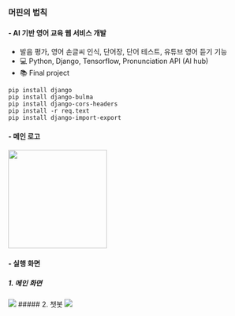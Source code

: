 ### 머핀의 법칙
#### - AI 기반 영어 교육 웹 서비스 개발
- 발음 평가, 영어 손글씨 인식, 단어장, 단어 테스트, 유튜브 영어 듣기 기능
- :computer: Python, Django, Tensorflow, Pronunciation API (AI hub)
- :books: Final project


```
pip install django
pip install django-bulma
pip install django-cors-headers
pip install -r req.text
pip install django-import-export
 ```

#### - 메인 로고
<img src="https://user-images.githubusercontent.com/48826021/100090298-51f64c00-2e96-11eb-870e-825a2357e336.png" width="200px">

#### - 실행 화면
##### 1. 메인 화면
<img src="https://ifh.cc/g/qXo9JV.jpg">
##### 2. 챗봇
<img src="https://ifh.cc/g/6ZzGG4.png">

